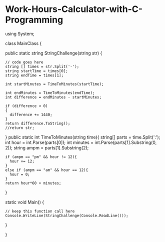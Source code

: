 # Work-Hours-Calculator-with-C-Programming
using System;

class MainClass {

  public static string StringChallenge(string str) {

    // code goes here 
    string [] times = str.Split('-');
    string startTime = times[0];
    string endTime = times[1];

    int startMinutes = TimeToMinutes(startTime);

    int endMinutes = TimeToMinutes(endTime);
    int difference = endMinutes - startMinutes;

    if (difference < 0)
    {
      difference += 1440;
    } 
    return difference.ToString();
    //return str;

  }
  public static int TimeToMinutes(string time){
    string[] parts = time.Split(':');
    int hour = int.Parse(parts[0]);
    int minutes = int.Parse(parts[1].Substring(0, 2));
    string ampm = parts[1].Substring(2);

    if (ampm == "pm" && hour != 12){
      hour += 12;
    }
    else if (ampm == "am" && hour == 12){
      hour = 0;
    }
    return hour*60 + minutes;
  }

  static void Main() {  

    // keep this function call here
    Console.WriteLine(StringChallenge(Console.ReadLine()));
    
  } 

}

